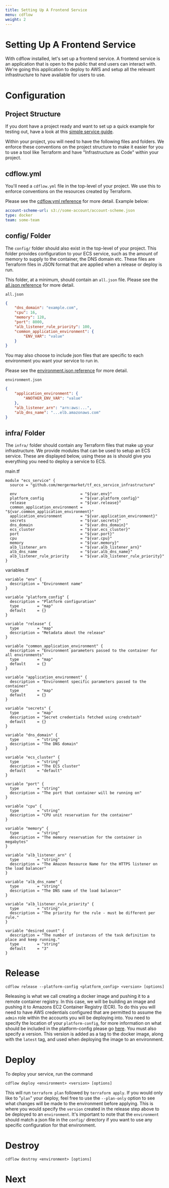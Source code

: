 ```yaml
---
title: Setting Up A Frontend Service 
menu: cdflow
weight: 2
---
```


# Setting Up A Frontend Service

With cdflow installed, let's set up a frontend service. A frontend service is an application that is open to the public that end users can interact with. We're going this application to deploy to AWS and setup all the relevant infrastructure to have available for users to use.

# Configuration

## Project Structure

If you dont have a project ready and want to set up a quick example for testing out, have a look at this [simple service guide](simple-service-guide).

Within your project, you will need to have the following files and folders. We enforce these conventions on the project structure to make it easier for you to use a tool like Terraform and have "Infrastructure as Code" within your project.

cdflow.yml
-----------

You'll need a `cdflow.yml` file in the top-level of your project. We use this to enforce conventions on the resources created by Terraform.

Please see the [cdflow.yml reference](/reference/cdflow-yaml) for more detail.
Example below:
```yaml
account-scheme-url: s3://some-account/account-scheme.json
type: docker
team: some-team
```

config/ Folder
--------------

The `config/` folder should also exist in the top-level of your project. This folder provides configuration to your ECS service, such as the amount of memory to supply to the container, the DNS domain etc. These files are Terraform files in JSON format that are applied when a release or deploy is run.

This folder, at a minimum, should contain an `all.json` file. Please see the [all.json reference](/reference/config-all-json) for more detail.
    
`all.json`

```json
{
    "dns_domain": "example.com",
    "cpu": 16,
    "memory": 128,
    "port": 8000,
    "alb_listener_rule_priority": 100,
    "common_application_environment": {
        "ENV_VAR": "value"
    }
}
```

You may also choose to include json files that are specific to each environment you want your service to run in.

Please see the [environment.json reference](/reference/config-env-json) for more detail.

`environment.json`
```json
{
    "application_environment": {
        "ANOTHER_ENV_VAR": "value"
    },
    "alb_listener_arn": "arn:aws:...",
    "alb_dns_name": "...elb.amazonaws.com"
}
```

infra/ Folder
-------------

The `infra/` folder should contain any Terraform files that make up your infrastructure. We provide modules that can be used to setup an ECS service. These are displayed below, using these as is should give you everything you need to deploy a service to ECS.

main.tf
```
module "ecs_service" {
  source = "github.com/mergermarket/tf_ecs_service_infrastructure"

  env                            = "${var.env}"
  platform_config                = "${var.platform_config}"
  release                        = "${var.release}"
  common_application_environment = "${var.common_application_environment}"
  application_environment        = "${var.application_environment}"
  secrets                        = "${var.secrets}"
  dns_domain                     = "${var.dns_domain}"
  ecs_cluster                    = "${var.ecs_cluster}"
  port                           = "${var.port}"
  cpu                            = "${var.cpu}"
  memory                         = "${var.memory}"
  alb_listener_arn               = "${var.alb_listener_arn}"
  alb_dns_name                   = "${var.alb_dns_name}"
  alb_listener_rule_priority     = "${var.alb_listener_rule_priority}"
}
```

variables.tf
```
variable "env" {
  description = "Environment name"
}

variable "platform_config" {
  description = "Platform configuration"
  type        = "map"
  default     = {}
}

variable "release" {
  type        = "map"
  description = "Metadata about the release"
}

variable "common_application_environment" {
  description = "Environment parameters passed to the container for all environments"
  type        = "map"
  default     = {}
}

variable "application_environment" {
  description = "Environment specific parameters passed to the container"
  type        = "map"
  default     = {}
}

variable "secrets" {
  type        = "map"
  description = "Secret credentials fetched using credstash"
  default     = {}
}

variable "dns_domain" {
  type        = "string"
  description = "The DNS domain"
}

variable "ecs_cluster" {
  type        = "string"
  description = "The ECS cluster"
  default     = "default"
}

variable "port" {
  type        = "string"
  description = "The port that container will be running on"
}

variable "cpu" {
  type        = "string"
  description = "CPU unit reservation for the container"
}

variable "memory" {
  type        = "string"
  description = "The memory reservation for the container in megabytes"
}

variable "alb_listener_arn" {
  type        = "string"
  description = "The Amazon Resource Name for the HTTPS listener on the load balancer"
}

variable "alb_dns_name" {
  type        = "string"
  description = "The DNS name of the load balancer"
}

variable "alb_listener_rule_priority" {
  type        = "string"
  description = "The priority for the rule - must be different per rule."
}

variable "desired_count" {
  description = "The number of instances of the task definition to place and keep running."
  type        = "string"
  default     = "3"
}
```
# Release

```shell
cdflow release --platform-config <platform_config> <version> [options]
```

Releasing is what we call creating a docker image and pushing it to a remote container registry. In this case, we will be building an image and pushing it to Amazons EC2 Container Registry (ECR). To do this you will need to have AWS credentials configured that are permitted to assume the `admin` role within the accounts you will be deploying into. You need to specify the location of your `platform-config`, for more information on what should be included in the platform-config please go [here](/full-documentation/platform-config). You must also specify a version. This version is added as a tag to the docker image, along with the `latest` tag, and used when deploying the image to an environment.

# Deploy

To deploy your service, run the command

```shell
cdflow deploy <environment> <version> [options]
```

This will run `terraform plan` followed by `terraform apply`. If you would only like to "`plan`" your deploy, feel free to use the `--plan-only` option to see what changes will be made to the environment before applying. This is where you would specify the `version` created in the release step above to be deployed to an `environment`. It's important to note that the `environment` should match a json file in the `config/` directory if you want to use any specific configuration for that environment. 

# Destroy

```shell
cdflow destroy <environment> [options]
```

# Next

